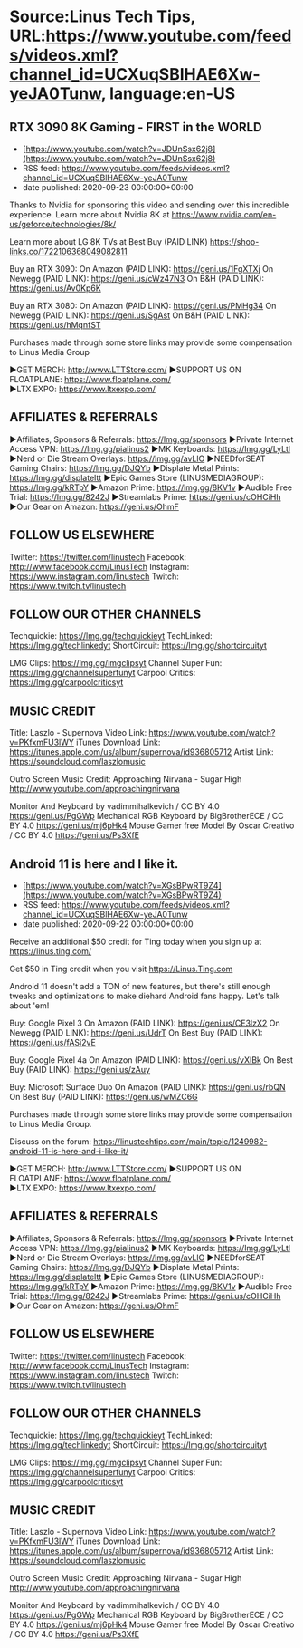 # Source:Linus Tech Tips, URL:https://www.youtube.com/feeds/videos.xml?channel_id=UCXuqSBlHAE6Xw-yeJA0Tunw, language:en-US

## RTX 3090 8K Gaming - FIRST in the WORLD
 - [https://www.youtube.com/watch?v=JDUnSsx62j8](https://www.youtube.com/watch?v=JDUnSsx62j8)
 - RSS feed: https://www.youtube.com/feeds/videos.xml?channel_id=UCXuqSBlHAE6Xw-yeJA0Tunw
 - date published: 2020-09-23 00:00:00+00:00

Thanks to Nvidia for sponsoring this video and sending over this incredible experience. Learn more about Nvidia 8K at https://www.nvidia.com/en-us/geforce/technologies/8k/

Learn more about LG 8K TVs at Best Buy (PAID LINK) https://shop-links.co/1722106368049082811

Buy an RTX 3090:
On Amazon (PAID LINK): https://geni.us/1FgXTXj
On Newegg (PAID LINK): https://geni.us/cWz47N3
On B&H (PAID LINK): https://geni.us/Av0Kp6K

Buy an RTX 3080:
On Amazon (PAID LINK): https://geni.us/PMHg34
On Newegg (PAID LINK): https://geni.us/SgAst
On B&H (PAID LINK): https://geni.us/hMqnfST

Purchases made through some store links may provide some compensation to Linus Media Group

►GET MERCH: http://www.LTTStore.com/
►SUPPORT US ON FLOATPLANE: https://www.floatplane.com/  
►LTX EXPO: https://www.ltxexpo.com/   

AFFILIATES & REFERRALS
---------------------------------------------------
►Affiliates, Sponsors & Referrals: https://lmg.gg/sponsors
►Private Internet Access VPN: https://lmg.gg/pialinus2
►MK Keyboards: https://lmg.gg/LyLtl
►Nerd or Die Stream Overlays: https://lmg.gg/avLlO
►NEEDforSEAT Gaming Chairs: https://lmg.gg/DJQYb
►Displate Metal Prints: https://lmg.gg/displateltt
►Epic Games Store (LINUSMEDIAGROUP): https://lmg.gg/kRTpY
►Amazon Prime: https://lmg.gg/8KV1v
►Audible Free Trial: https://lmg.gg/8242J
►Streamlabs Prime: https://geni.us/cOHCiHh
►Our Gear on Amazon: https://geni.us/OhmF
 
FOLLOW US ELSEWHERE
---------------------------------------------------  
Twitter: https://twitter.com/linustech
Facebook: http://www.facebook.com/LinusTech
Instagram: https://www.instagram.com/linustech
Twitch: https://www.twitch.tv/linustech

FOLLOW OUR OTHER CHANNELS
---------------------------------------------------  
Techquickie: https://lmg.gg/techquickieyt
TechLinked: https://lmg.gg/techlinkedyt
ShortCircuit: https://lmg.gg/shortcircuityt

LMG Clips: https://lmg.gg/lmgclipsyt
Channel Super Fun: https://lmg.gg/channelsuperfunyt
Carpool Critics: https://lmg.gg/carpoolcriticsyt

MUSIC CREDIT
---------------------------------------------------  
Title: Laszlo - Supernova
Video Link: https://www.youtube.com/watch?v=PKfxmFU3lWY
iTunes Download Link: https://itunes.apple.com/us/album/supernova/id936805712
Artist Link: https://soundcloud.com/laszlomusic

Outro Screen Music Credit: Approaching Nirvana - Sugar High http://www.youtube.com/approachingnirvana

Monitor And Keyboard by vadimmihalkevich / CC BY 4.0  https://geni.us/PgGWp
Mechanical RGB Keyboard by BigBrotherECE / CC BY 4.0 https://geni.us/mj6pHk4
Mouse Gamer free Model By Oscar Creativo / CC BY 4.0 https://geni.us/Ps3XfE

## Android 11 is here and I like it.
 - [https://www.youtube.com/watch?v=XGsBPwRT9Z4](https://www.youtube.com/watch?v=XGsBPwRT9Z4)
 - RSS feed: https://www.youtube.com/feeds/videos.xml?channel_id=UCXuqSBlHAE6Xw-yeJA0Tunw
 - date published: 2020-09-22 00:00:00+00:00

Receive an additional $50 credit for Ting today when you sign up at https://linus.ting.com/

Get $50 in Ting credit when you visit https://Linus.Ting.com

Android 11 doesn't add a TON of new features, but there's still enough tweaks and optimizations to make diehard Android fans happy. Let's talk about 'em!

Buy: Google Pixel 3
On Amazon (PAID LINK): https://geni.us/CE3lzX2
On Newegg (PAID LINK): https://geni.us/UdrT
On Best Buy (PAID LINK): https://geni.us/fASi2vE

Buy: Google Pixel 4a
On Amazon (PAID LINK): https://geni.us/vXIBk
On Best Buy (PAID LINK): https://geni.us/zAuy

Buy: Microsoft Surface Duo
On Amazon (PAID LINK): https://geni.us/rbQN  
On Best Buy (PAID LINK): https://geni.us/wMZC6G

Purchases made through some store links may provide some compensation to Linus Media Group.

Discuss on the forum: https://linustechtips.com/main/topic/1249982-android-11-is-here-and-i-like-it/

►GET MERCH: http://www.LTTStore.com/
►SUPPORT US ON FLOATPLANE: https://www.floatplane.com/  
►LTX EXPO: https://www.ltxexpo.com/   

AFFILIATES & REFERRALS
---------------------------------------------------
►Affiliates, Sponsors & Referrals: https://lmg.gg/sponsors
►Private Internet Access VPN: https://lmg.gg/pialinus2
►MK Keyboards: https://lmg.gg/LyLtl
►Nerd or Die Stream Overlays: https://lmg.gg/avLlO
►NEEDforSEAT Gaming Chairs: https://lmg.gg/DJQYb
►Displate Metal Prints: https://lmg.gg/displateltt
►Epic Games Store (LINUSMEDIAGROUP): https://lmg.gg/kRTpY
►Amazon Prime: https://lmg.gg/8KV1v
►Audible Free Trial: https://lmg.gg/8242J
►Streamlabs Prime: https://geni.us/cOHCiHh
►Our Gear on Amazon: https://geni.us/OhmF
 
FOLLOW US ELSEWHERE
---------------------------------------------------  
Twitter: https://twitter.com/linustech
Facebook: http://www.facebook.com/LinusTech
Instagram: https://www.instagram.com/linustech
Twitch: https://www.twitch.tv/linustech

FOLLOW OUR OTHER CHANNELS
---------------------------------------------------  
Techquickie: https://lmg.gg/techquickieyt
TechLinked: https://lmg.gg/techlinkedyt
ShortCircuit: https://lmg.gg/shortcircuityt

LMG Clips: https://lmg.gg/lmgclipsyt
Channel Super Fun: https://lmg.gg/channelsuperfunyt
Carpool Critics: https://lmg.gg/carpoolcriticsyt

MUSIC CREDIT
---------------------------------------------------  
Title: Laszlo - Supernova
Video Link: https://www.youtube.com/watch?v=PKfxmFU3lWY
iTunes Download Link: https://itunes.apple.com/us/album/supernova/id936805712
Artist Link: https://soundcloud.com/laszlomusic

Outro Screen Music Credit: Approaching Nirvana - Sugar High http://www.youtube.com/approachingnirvana

Monitor And Keyboard by vadimmihalkevich / CC BY 4.0  https://geni.us/PgGWp
Mechanical RGB Keyboard by BigBrotherECE / CC BY 4.0 https://geni.us/mj6pHk4
Mouse Gamer free Model By Oscar Creativo / CC BY 4.0 https://geni.us/Ps3XfE

